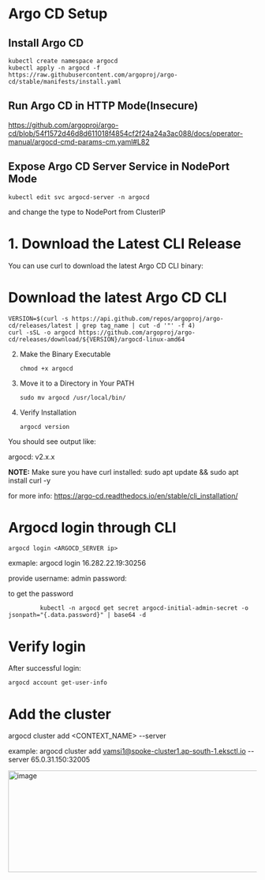 # Argo CD Setup

## Install Argo CD

```
kubectl create namespace argocd
kubectl apply -n argocd -f https://raw.githubusercontent.com/argoproj/argo-cd/stable/manifests/install.yaml
```

## Run Argo CD in HTTP Mode(Insecure)

https://github.com/argoproj/argo-cd/blob/54f1572d46d8d611018f4854cf2f24a24a3ac088/docs/operator-manual/argocd-cmd-params-cm.yaml#L82

## Expose Argo CD Server Service in NodePort Mode

```
kubectl edit svc argocd-server -n argocd
```

and change the type to NodePort from ClusterIP


# 1. Download the Latest CLI Release

You can use curl to download the latest Argo CD CLI binary:

# Download the latest Argo CD CLI
```
VERSION=$(curl -s https://api.github.com/repos/argoproj/argo-cd/releases/latest | grep tag_name | cut -d '"' -f 4)
curl -sSL -o argocd https://github.com/argoproj/argo-cd/releases/download/${VERSION}/argocd-linux-amd64
```
2. Make the Binary Executable

       chmod +x argocd

3. Move it to a Directory in Your PATH

       sudo mv argocd /usr/local/bin/

4. Verify Installation

       argocd version


You should see output like:

argocd: v2.x.x

**NOTE:** Make sure you have curl installed: sudo apt update && sudo apt install curl -y

for more info: https://argo-cd.readthedocs.io/en/stable/cli_installation/

# Argocd login through CLI

    argocd login <ARGOCD_SERVER ip> 
    
exmaple: argocd login 16.282.22.19:30256

provide username: admin
password:

to get the password 

             kubectl -n argocd get secret argocd-initial-admin-secret -o jsonpath="{.data.password}" | base64 -d

# Verify login
After successful login:

    argocd account get-user-info

# Add the cluster

argocd cluster add <CONTEXT_NAME> --server <argocd serverip>

example: argocd cluster add vamsi1@spoke-cluster1.ap-south-1.eksctl.io --server 65.0.31.150:32005

<img width="1857" height="206" alt="image" src="https://github.com/user-attachments/assets/9aa043f5-a718-4ec0-a641-582154d91751" />


